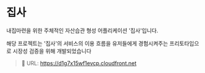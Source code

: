 # 집사
<p>내집마련을 위한 주체적인 자산습관 형성 어플리케이션 '집사'입니다.<p/>
해당 프로젝트는 '집사'의 서비스의 이용 흐름을 유저들에게 경험시켜주는 프리토타입으로 시장성 검증을 위해 개발되었습니다

> 🔗 URL: https://d1g7x15wf1evcp.cloudfront.net
